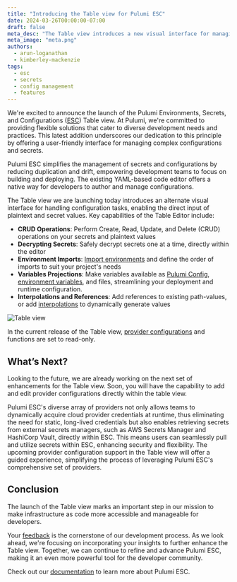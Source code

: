 ```yaml
---
title: "Introducing the Table view for Pulumi ESC"
date: 2024-03-26T00:00:00-07:00
draft: false
meta_desc: "The Table view introduces a new visual interface for managing configuration and secrets using Pulumi ESC."
meta_image: "meta.png"
authors:
  - arun-loganathan
  - kimberley-mackenzie
tags:
  - esc
  - secrets
  - config management
  - features
---
```



We're excited to announce the launch of the Pulumi Environments, Secrets, and Configurations ([ESC](/product/esc)) Table view. At Pulumi, we're committed to providing flexible solutions that cater to diverse development needs and practices. This latest addition underscores our dedication to this principle by offering a user-friendly interface for managing complex configurations and secrets.

Pulumi ESC simplifies the management of secrets and configurations by reducing duplication and drift, empowering development teams to focus on building and deploying. The existing YAML-based code editor offers a native way for developers to author and manage configurations.

<!--more-->

The Table view we are launching today introduces an alternate visual interface for handling configuration tasks, enabling the direct input of plaintext and secret values.  Key capabilities of the Table Editor include:

- **CRUD Operations**: Perform Create, Read, Update, and Delete (CRUD) operations on your secrets and  plaintext values
- **Decrypting Secrets**: Safely decrypt secrets one at a time, directly within the editor
- **Environment Imports**: [Import environments](/docs/esc/environments/#importing-other-environments) and define the order of imports to suit your project's needs
- **Variables Projections**: Make variables available as [Pulumi Config](/docs/esc/environments/#using-environments-with-pulumi-iac), [environment variables](/docs/esc/environments/#projecting-environment-variables), and files, streamlining your deployment and runtime configuration.
- **Interpolations and References**: Add references to existing path-values, or add [interpolations](/docs/esc/environments/#interpolating-values) to dynamically generate values

![Table view](esc-key-value-table-editor.png)

In the current release of the Table view, [provider configurations](/docs/esc/integrations) and functions are set to read-only.  

## What’s Next?

Looking to the future, we are already working on the next set of enhancements for the Table view. Soon, you will have the capability to add and edit provider configurations directly within the table view.

Pulumi ESC's diverse array of providers not only allows teams to dynamically acquire cloud provider credentials at runtime, thus eliminating the need for static, long-lived credentials but also enables retrieving secrets from external secrets managers, such as AWS Secrets Manager and HashiCorp Vault, directly within ESC. This means users can seamlessly pull and utilize secrets within ESC, enhancing security and flexibility. The upcoming provider configuration support in the Table view will offer a guided experience, simplifying the process of leveraging Pulumi ESC's comprehensive set of providers.

## Conclusion

The launch of the Table view marks an important step in our mission to make infrastructure as code more accessible and manageable for developers.

Your [feedback](https://github.com/pulumi/esc/issues/new/choose) is the cornerstone of our development process. As we look ahead, we're focusing on incorporating your insights to further enhance the Table view. Together, we can continue to refine and advance Pulumi ESC, making it an even more powerful tool for the developer community.

Check out our [documentation](/docs/esc) to learn more about Pulumi ESC.
